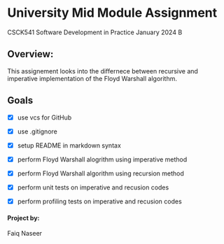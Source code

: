 # University Mid Module Assignment
CSCK541 Software Development in Practice January 2024 B


## Overview:
This assignement looks into the differnece between recursive and imperative implementation of the Floyd Warshall algorithm. 


## Goals
- [x] use vcs for GitHub
- [x] use .gitignore
- [x] setup README in markdown syntax
- [x] perform Floyd Warshall alogrithm using imperative method
- [x] perform Floyd Warshall algorithm using recursion method
- [x] perform unit tests on imperative and recusion codes
- [x] perform profiling tests on imperative and recusion codes




#### Project by:
Faiq Naseer
